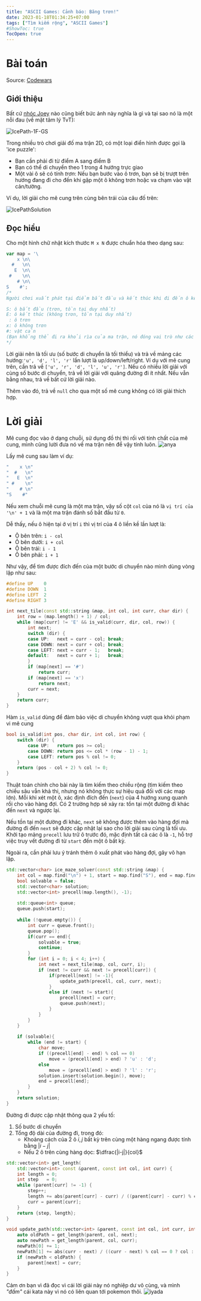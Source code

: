 ```yaml
---
title: "ASCII Games: Cảnh báo: Băng trơn!"
date: 2023-01-18T01:34:25+07:00
tags: ["Tìm kiếm rộng", "ASCII Games"]
#ShowToc: true
TocOpen: true
---
```


# Bài toán
Source: [Codewars](https://www.codewars.com/kata/58f4cc4e43251b1be6000082)

## Giới thiệu
Bất cứ [nhóc Joey](https://bulbapedia.bulbagarden.net/wiki/Joey) nào cũng biết bức ảnh này nghĩa là gì và tại sao nó là một nỗi đau (về mặt tâm lý TvT):

![IcePath-1F-GS](http://3.bp.blogspot.com/-TFD6rulw4js/VHPrlEvgiRI/AAAAAAAADh4/DVe4YHZUJBo/s1600/Ice_Path_1F_GS.png)

Trong nhiều trò chơi giải đố ma trận 2D, có một loại điển hình được gọi là 'ice puzzle':
- Bạn cần phải đi từ điểm A sang điểm B
- Bạn có thể di chuyển theo 1 trong 4 hướng trực giao
- Một vài ô sẽ có tính *trơn*: Nếu bạn bước vào ô trơn, bạn sẽ bị trượt trên hướng đang đi cho đến khi gặp một ô không trơn hoặc va chạm vào vật cản/tường.

Ví dụ, lời giải cho mê cung trên cùng bên trái của câu đố trên:

![IcePathSolution](http://pkmn.net/games/goldsilver/icepath.jpg)

## Đọc hiểu
Cho một hình chữ nhật kích thước `M x N` được chuẩn hóa theo dạng sau:
```js
var map = '\
    x \n\
  #   \n\
   E  \n\
 #    \n\
    # \n\
S    #';
/*
Người chơi xuất phát tại điểm bắt đầu và kết thúc khi đi đến ô kết thúc

S: ô bắt đầu (trơn, tồn tại duy nhất)
E: ô kết thúc (không trơn, tồn tại duy nhất)
 : ô trơn
x: ô không trơn
#: vật cản
(Bạn khổng thể đi ra khỏi rìa của ma trận, nó đóng vai trò như các bức tường của câu đố.)
*/
```
Lời giải nên là tối ưu (số bước di chuyển là tối thiểu) và trả về mảng các hướng:`'u', 'd', 'l', 'r'` lần lượt là up/down/left/right. Ví dụ với mê cung trên, cần trả về `['u', 'r', 'd', 'l', 'u', 'r']`. Nếu có nhiều lời giải với cùng số bước di chuyển, trả về lời giải với quãng đường đi ít nhất. Nếu vẫn bằng nhau, trả về bất cứ lời giải nào.

Thêm vào đó, trả về `null` cho qua một số mê cung không có lời giải thích hợp.

# Lời giải
Mê cung đọc vào ở dạng chuỗi, sử dụng đồ thị thì rối với tính chất của mê cung, mình cũng lười đưa nó về ma trận nên để vậy tính luôn. ![anya](https://emoji.discadia.com/emojis/2d2851a4-4178-42ce-a0e7-facec874849a.png)

Lấy mê cung sau làm ví dụ:
```cpp
"    x \n"
"  #   \n"
"   E  \n"
" #    \n"
"    # \n"
"S    #"
```
Nếu xem chuỗi mê cung là một ma trận, vậy số cột `col` của nó là `vị trí của '\n' + 1` và là một ma trận đánh số bắt đầu từ `0`. 

Dễ thấy, nếu ô hiện tại ở vị trí `i` thì vị trí của 4 ô liền kề lần lượt là: 
- Ô bên trên: `i - col`
- Ô bên dưới: `i + col`
- Ô bên trái: `i - 1`
- Ô bên phải: `i + 1`

Như vậy, để tìm được đích đến của một bước di chuyển nào mình dùng vòng lặp như sau:
```cpp
#define UP    0
#define DOWN  1
#define LEFT  2
#define RIGHT 3

int next_tile(const std::string &map, int col, int curr, char dir) {
    int row = (map.length() + 1) / col;
    while (map[curr] != 'E' && is_valid(curr, dir, col, row)) {
        int next;
        switch (dir) {
        case UP:   next = curr - col; break;
        case DOWN: next = curr + col; break;
        case LEFT: next = curr - 1;   break;
        default:   next = curr + 1;   break;
        }
        if (map[next] == '#')
            return curr;
        if (map[next] == 'x')
            return next;
        curr = next;
    }
    return curr;
}
```
Hàm `is_valid` dùng để đảm bảo việc di chuyển không vượt qua khỏi phạm vi mê cung
```cpp
bool is_valid(int pos, char dir, int col, int row) {
    switch (dir) {
        case UP:   return pos >= col;
        case DOWN: return pos <= col * (row - 1) - 1;
        case LEFT: return pos % col != 0;
    }
    return (pos - col + 2) % col != 0;
}
```
Thuật toán chính cho bài này là tìm kiếm theo chiều rộng (tìm kiếm theo chiều sâu vẫn khả thi, nhưng nó không thực sự hiệu quả đối với các map lớn). Mỗi khi xét một ô, xác định đích đến (`next`) của 4 hướng xung quanh rồi cho vào hàng đợi. Có 2 trường hợp sẽ xảy ra: tồn tại một đường đi khác đến `next` và ngược lại.

Nếu tồn tại một đường đi khác, `next` sẽ không được thêm vào hàng đợi mà đường đi đến `next` sẽ được cập nhật lại sao cho lời giải sau cùng là tối ưu. Khởi tạo mảng `precell` lưu trữ ô trước đó, mặc định tất cả các ô là `-1`, hỗ trợ việc truy vết đường đi từ `start` đến một ô bất kỳ.

Ngoài ra, cần phải lưu ý tránh thêm ô xuất phát vào hàng đợi, gây vô hạn lặp.
```cpp
std::vector<char> ice_maze_solver(const std::string &map) {
    int col = map.find("\n") + 1, start = map.find("S"), end = map.find("E");
    bool solvable = false;
    std::vector<char> solution;
    std::vector<int> precell(map.length(), -1);
    
    std::queue<int> queue;
    queue.push(start);
    
    while (!queue.empty()) {
        int curr = queue.front();
        queue.pop();
        if(curr == end){
            solvable = true;
            continue;
        }
        for (int i = 0; i < 4; i++) {
            int next = next_tile(map, col, curr, i);
            if (next != curr && next != precell[curr]) {
                if(precell[next] != -1){
                    update_path(precell, col, curr, next);
                }
                else if (next != start){
                    precell[next] = curr;
                    queue.push(next);
                }
            }
        }
    }
    
    if (solvable){
        while (end != start) {
            char move;
            if ((precell[end] - end) % col == 0)
                move = (precell[end] > end) ? 'u' : 'd';
            else
                move = (precell[end] > end) ? 'l' : 'r';
            solution.insert(solution.begin(), move);
            end = precell[end];
        }
    }
    return solution;
}
```
Đường đi được cập nhật thông qua 2 yếu tố:
1. Số bước di chuyển
2. Tổng độ dài của đường đi, trong đó:
   - Khoảng cách của 2 ô $i, j$ bất kỳ trên cùng một hàng ngang được tính bằng $|i-j|$
   - Nếu 2 ô trên cùng hàng dọc: $\dfrac{|i-j|}{col}$
```cpp
std::vector<int> get_length(
    std::vector<int> const &parent, const int col, int curr) {
    int length = 0;
    int step   = 0;
    while (parent[curr] != -1) {
        step++;
        length += abs(parent[curr] - curr) / ((parent[curr] - curr) % col == 0 ? col : 1);
        curr = parent[curr];
    }
    return {step, length};
}

void update_path(std::vector<int> &parent, const int col, int curr, int next) {
    auto oldPath = get_length(parent, col, next);
    auto newPath = get_length(parent, col, curr);
    newPath[0] += 1;
    newPath[1] += abs(curr - next) / ((curr - next) % col == 0 ? col : 1);
    if (newPath < oldPath) {
        parent[next] = curr;
    }
}
```
Cảm ơn bạn vì đã đọc vì cái lời giải này nó nghiệp dư vô cùng, và mình *"đấm"*  cái kata này vì nó có liên quan tới pokemon thôi.
![iyada](https://i.kym-cdn.com/entries/icons/original/000/031/926/Screenshot_25.jpg)